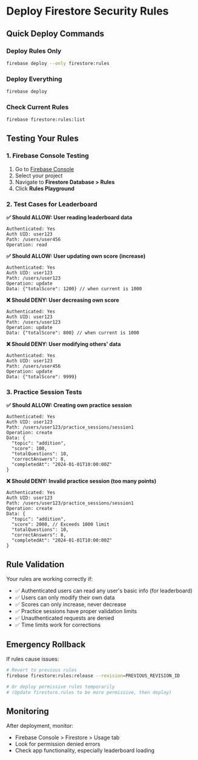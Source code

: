 # Deploy Firestore Security Rules

## Quick Deploy Commands

### Deploy Rules Only
```bash
firebase deploy --only firestore:rules
```

### Deploy Everything
```bash
firebase deploy
```

### Check Current Rules
```bash
firebase firestore:rules:list
```

## Testing Your Rules

### 1. Firebase Console Testing
1. Go to [Firebase Console](https://console.firebase.google.com)
2. Select your project
3. Navigate to **Firestore Database > Rules**
4. Click **Rules Playground**

### 2. Test Cases for Leaderboard

**✅ Should ALLOW: User reading leaderboard data**
```
Authenticated: Yes
Auth UID: user123
Path: /users/user456
Operation: read
```

**✅ Should ALLOW: User updating own score (increase)**
```
Authenticated: Yes  
Auth UID: user123
Path: /users/user123
Operation: update
Data: {"totalScore": 1200} // when current is 1000
```

**❌ Should DENY: User decreasing own score**
```
Authenticated: Yes
Auth UID: user123  
Path: /users/user123
Operation: update
Data: {"totalScore": 800} // when current is 1000
```

**❌ Should DENY: User modifying others' data**
```
Authenticated: Yes
Auth UID: user123
Path: /users/user456  
Operation: update
Data: {"totalScore": 9999}
```

### 3. Practice Session Tests

**✅ Should ALLOW: Creating own practice session**
```
Authenticated: Yes
Auth UID: user123
Path: /users/user123/practice_sessions/session1
Operation: create
Data: {
  "topic": "addition",
  "score": 100,
  "totalQuestions": 10,
  "correctAnswers": 8,
  "completedAt": "2024-01-01T10:00:00Z"
}
```

**❌ Should DENY: Invalid practice session (too many points)**
```
Authenticated: Yes
Auth UID: user123
Path: /users/user123/practice_sessions/session1  
Operation: create
Data: {
  "topic": "addition",
  "score": 2000, // Exceeds 1000 limit
  "totalQuestions": 10,
  "correctAnswers": 8,
  "completedAt": "2024-01-01T10:00:00Z"
}
```

## Rule Validation

Your rules are working correctly if:

- ✅ Authenticated users can read any user's basic info (for leaderboard)
- ✅ Users can only modify their own data  
- ✅ Scores can only increase, never decrease
- ✅ Practice sessions have proper validation limits
- ✅ Unauthenticated requests are denied
- ✅ Time limits work for corrections

## Emergency Rollback

If rules cause issues:

```bash
# Revert to previous rules
firebase firestore:rules:release --revision=PREVIOUS_REVISION_ID

# Or deploy permissive rules temporarily  
# (Update firestore.rules to be more permissive, then deploy)
```

## Monitoring

After deployment, monitor:
- Firebase Console > Firestore > Usage tab
- Look for permission denied errors
- Check app functionality, especially leaderboard loading